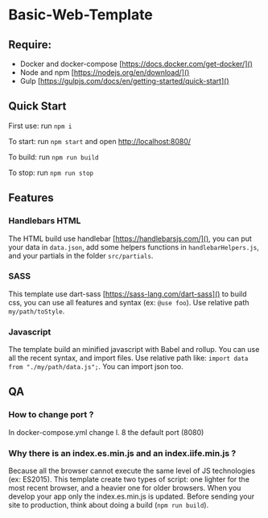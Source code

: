 # Basic-Web-Template

## Require:
- Docker and docker-compose [https://docs.docker.com/get-docker/]()
- Node and npm [https://nodejs.org/en/download/]() 
- Gulp [https://gulpjs.com/docs/en/getting-started/quick-start]()

## Quick Start
First use: run `npm i`

To start: run `npm start` and open [http://localhost:8080/]()

To build: run `npm run build`

To stop: run `npm run stop`


## Features
### Handlebars HTML
The HTML build use handlebar [https://handlebarsjs.com/](), you can put your data in `data.json`,
add some helpers functions in `handlebarHelpers.js`, and your partials in the folder `src/partials`.

### SASS
This template use dart-sass [https://sass-lang.com/dart-sass]() to build css,
you can use all features and syntax (ex: `@use foo`). Use relative path `my/path/toStyle`.

### Javascript
The template build an minified javascript with Babel and rollup. You can use all the recent syntax, and import files.
Use relative path like: `import data from "./my/path/data.js";`. You can import json too.


## QA

### How to change port ?
In docker-compose.yml change l. 8 the default port (8080)

### Why there is an index.es.min.js and an index.iife.min.js ? 
Because all the browser cannot execute the same level of JS technologies (ex: ES2015). 
This template create two types of script: one lighter for the most recent browser, 
and a heavier one for older browsers. When you develop your app only the index.es.min.js is updated. 
Before sending your site to production, think about doing a build (`npm run build`).
